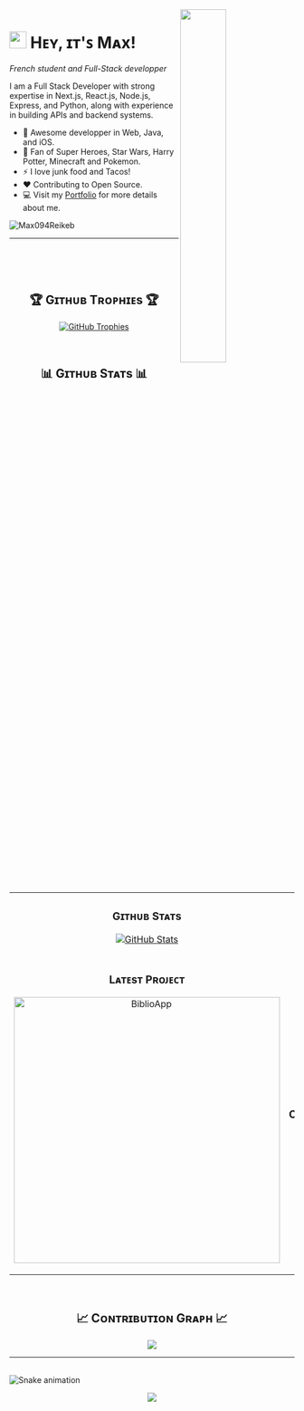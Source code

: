 <div>
  <img align="right" width="40%" src="https://owlbertsio-resized.s3.amazonaws.com/Popper.psd.full.png">
</div>

# <img src="https://emojis.slackmojis.com/emojis/images/1531849430/4246/blob-sunglasses.gif?1531849430" width="30"/> Hᴇʏ, ɪᴛ'ꜱ Mᴀx!
*French student and Full-Stack developper*
<br />
 
<p align="left">I am a Full Stack Developer with strong expertise in Next.js, React.js, Node.js, Express, and Python, along with experience in building APIs and backend systems.</p>

- 🌱 Awesome developper in Web, Java, and iOS.
- 💬 Fan of Super Heroes, Star Wars, Harry Potter, Minecraft and Pokemon.
- ⚡ I love junk food and Tacos!
- ❤ Contributing to Open Source.
- 💻 Visit my [Portfolio](https://maxence.it/) for more details about me.


<p align="left">
  <img src="https://komarev.com/ghpvc/?username=Max094Reikeb&label=Profile%20views&color=770677&style=for-the-badge&logo=star" alt="Max094Reikeb" style="padding-right:20px;" />
</p>

---

<br />
<br />
<br />


<h2 align="center">🏆 Gɪᴛʜᴜʙ Tʀᴏᴘʜɪᴇs 🏆</h2>
<p align="center">
  <a href="https://github.com/Max094Reikeb">
    <picture>
      <source media="(prefers-color-scheme: dark)" srcset="https://github-profile-trophy.vercel.app/?username=Max094Reikeb&no-bg=true&row=2&column=6&margin-w=20&margin-h=20&theme=monokai">
      <source media="(prefers-color-scheme: light)" srcset="https://github-profile-trophy.vercel.app/?username=Max094Reikeb&no-bg=true&row=2&column=6&margin-w=20&margin-h=20">
      <img alt="GitHub Trophies" src="https://github-profile-trophy.vercel.app/?username=Max094Reikeb&no-bg=true&no-frame=true&row=2&column=6&margin-w=20&margin-h=20">
    </picture>
  </a>
</p>
<br />

<h2 align="center">📊 Gɪᴛʜᴜʙ Sᴛᴀᴛs 📊</h2>
<table width="100%">
  <tr>
    <td width="50%">
      <h3 align="center"><strong>Gɪᴛʜᴜʙ Sᴛᴀᴛs</strong></h3>
      <p align="center">
        <a href="https://github.com/Max094Reikeb">
          <img align="center" src="https://github-readme-stats.vercel.app/api?username=Max094Reikeb&theme=algolia&show_icons=true" alt="GitHub Stats" />
        </a>
      </p>
    </td>
    <td width="50%">
      <h3 align="center"><strong>Sᴛʀᴇᴀᴋ Sᴛᴀᴛs</strong></h3>
      <p align="center">
        <a href="https://github.com/Max094Reikeb">
          <img align="center" src="https://streak-stats.demolab.com?user=Max094Reikeb&theme=nightowl&background=0,000000,441350&fire=ffeb95&ring=ffeb95&sideNums=ffffff&sideLabels=ffffff&dates=c56a90&currStreakNum=ffffff" alt="Streak Stats" />
        </a>
      </p>
    </td>
  </tr>
  <tr>
    <td width="50%">
      <h3 align="center"><strong>Lᴀᴛᴇsᴛ Pʀᴏᴊᴇᴄᴛ</strong></h3>
      <p align="center">
        <a href="https://github.com/Max094Reikeb/BilioApp">
          <img align="center" width="470" src="https://github-readme-stats.vercel.app/api/pin/?username=Max094Reikeb&repo=BiblioApp&theme=nightowl&show_owner=true&bg_color=0,000000,441350&title_color=c56a90&text_color=ffffff" alt="BiblioApp" />
        </a>
      </p>
    </td>
    <td width="50%">
      <h3 align="center"><strong>Tᴏᴘ Cᴏɴᴛʀɪʙᴜᴛɪᴏɴs</strong></h3>
      <p align="center">
        <a href="https://github.com/Max094Reikeb">
          <img align="center" src="https://github-contributor-stats.vercel.app/api?username=Max094Reikeb&limit=2&theme=nightowl&show_owner=true&combine_all_yearly_contributions=false&bg_color=0,000000,441350&title_color=c56a90&text_color=ffffff" alt="Top Repo" />
        </a>
      </p>
    </td>
  </tr>
</table>
<br />

<!--Contribution Graph-->
<h2 align="center">📈 Cᴏɴᴛʀɪʙᴜᴛɪᴏɴ Gʀᴀᴘʜ 📈</h2>
<div align="center">
    <img src="https://github-readme-activity-graph.vercel.app/graph?username=Max094Reikeb&bg_color=220a28&&color=ffffff&line=c56a90&point=ffeb95&area=false&hide_border=false" border-radius="15">
</div>

---

<br clear="both">

<img src="https://raw.githubusercontent.com/suhaib3100/suhaib3100/output/snake.svg" alt="Snake animation" />

<!--Footer--> 
<p align="center">
  <img src="https://capsule-render.vercel.app/api?type=waving&color=gradient&height=65&section=footer"/>
</p>